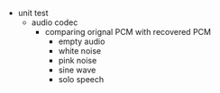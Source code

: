 - unit test
    - audio codec
        - comparing orignal PCM with recovered PCM 
            - empty audio
            - white noise
            - pink noise
            - sine wave
            - solo speech